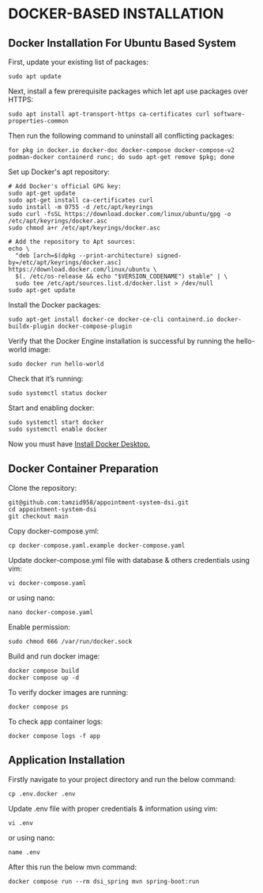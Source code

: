 # DOCKER-BASED INSTALLATION

## Docker Installation For Ubuntu Based System

First, update your existing list of packages:

```
sudo apt update
```

Next, install a few prerequisite packages which let apt use packages over HTTPS:

```
sudo apt install apt-transport-https ca-certificates curl software-properties-common
```

Then run the following command to uninstall all conflicting packages:

```
for pkg in docker.io docker-doc docker-compose docker-compose-v2 podman-docker containerd runc; do sudo apt-get remove $pkg; done
```

Set up Docker's apt repository:

```
# Add Docker's official GPG key:
sudo apt-get update
sudo apt-get install ca-certificates curl
sudo install -m 0755 -d /etc/apt/keyrings
sudo curl -fsSL https://download.docker.com/linux/ubuntu/gpg -o /etc/apt/keyrings/docker.asc
sudo chmod a+r /etc/apt/keyrings/docker.asc

# Add the repository to Apt sources:
echo \
  "deb [arch=$(dpkg --print-architecture) signed-by=/etc/apt/keyrings/docker.asc] https://download.docker.com/linux/ubuntu \
  $(. /etc/os-release && echo "$VERSION_CODENAME") stable" | \
  sudo tee /etc/apt/sources.list.d/docker.list > /dev/null
sudo apt-get update
```

Install the Docker packages:

```
sudo apt-get install docker-ce docker-ce-cli containerd.io docker-buildx-plugin docker-compose-plugin
```

Verify that the Docker Engine installation is successful by running the hello-world image:

```
sudo docker run hello-world
```

Check that it’s running:

```
sudo systemctl status docker
```

Start and enabling docker:

```
sudo systemctl start docker
sudo systemctl enable docker
```

Now you must have [Install Docker Desktop.](https://docs.docker.com/desktop/install/ubuntu/)

## Docker Container Preparation

Clone the repository:

```
git@github.com:tamzid958/appointment-system-dsi.git
cd appointment-system-dsi
git checkout main
```

Copy docker-compose.yml:

```
cp docker-compose.yaml.example docker-compose.yaml
```

Update docker-compose.yml file with database & others credentials using vim:

```
vi docker-compose.yaml
```

or using nano:

```
nano docker-compose.yaml
```

Enable permission:

```
sudo chmod 666 /var/run/docker.sock
```

Build and run docker image:

```
docker compose build
docker compose up -d
```

To verify docker images are running:

```
docker compose ps
```

To check app container logs:

```
docker compose logs -f app
```

## Application Installation

Firstly navigate to your project directory and run the below command:

```
cp .env.docker .env
```

Update .env file with proper credentials & information using vim:

```
vi .env
```

or using nano:

```
name .env
```

After this run the below mvn command:

```
docker compose run --rm dsi_spring mvn spring-boot:run
```